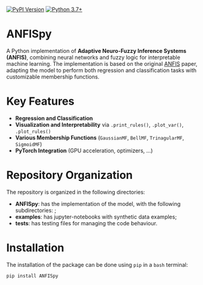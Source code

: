 [![PyPI Version](https://img.shields.io/pypi/v/ANFISpy)](https://pypi.org/project/ANFISpy/)
[![Python 3.7+](https://img.shields.io/badge/python-3.7+-blue.svg)]()

# ANFISpy
A Python implementation of **Adaptive Neuro-Fuzzy Inference Systems (ANFIS)**, combining neural networks and fuzzy logic for interpretable machine learning. The implementation is based on the original [ANFIS](https://ieeexplore.ieee.org/abstract/document/256541?casa_token=bWStLllx3e8AAAAA:Z7Tj7kk-7lHlGSIEVJZfJVtRi_IVpig2ANbVv6qou4Ok32c7X7Yfh8SsvIUUBjALl3dfHRgFRJs3) paper, adapting the model to perform both regression and classification tasks with customizable membership functions.

# Key Features
- **Regression and Classification**  
- **Visualization and Interpretability** via `.print_rules()`, `.plot_var()`, `.plot_rules()`  
- **Various Membership Functions** (`GaussianMF`, `BellMF`, `TrinagularMF`, `SigmoidMF`)  
- **PyTorch Integration** (GPU acceleration, optimizers, ...) 

# Repository Organization
The repository is organized in the following directories:
- **ANFISpy**: has the implementation of the model, with the following subdirectories: ;
- **examples**: has jupyter-notebooks with synthetic data examples;
- **tests**: has testing files for managing the code behaviour.

# Installation
The installation of the package can be done using `pip` in a `bash` terminal:

```bash
pip install ANFISpy
